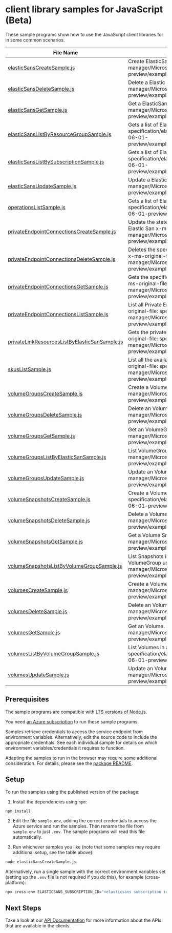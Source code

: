 # client library samples for JavaScript (Beta)

These sample programs show how to use the JavaScript client libraries for in some common scenarios.

| **File Name**                                                                               | **Description**                                                                                                                                                                                                                                                               |
| ------------------------------------------------------------------------------------------- | ----------------------------------------------------------------------------------------------------------------------------------------------------------------------------------------------------------------------------------------------------------------------------- |
| [elasticSansCreateSample.js][elasticsanscreatesample]                                       | Create ElasticSan. x-ms-original-file: specification/elasticsan/resource-manager/Microsoft.ElasticSan/preview/2024-06-01-preview/examples/ElasticSans_Create_MaximumSet_Gen.json                                                                                              |
| [elasticSansDeleteSample.js][elasticsansdeletesample]                                       | Delete a Elastic San. x-ms-original-file: specification/elasticsan/resource-manager/Microsoft.ElasticSan/preview/2024-06-01-preview/examples/ElasticSans_Delete_MaximumSet_Gen.json                                                                                           |
| [elasticSansGetSample.js][elasticsansgetsample]                                             | Get a ElasticSan. x-ms-original-file: specification/elasticsan/resource-manager/Microsoft.ElasticSan/preview/2024-06-01-preview/examples/ElasticSans_Get_MaximumSet_Gen.json                                                                                                  |
| [elasticSansListByResourceGroupSample.js][elasticsanslistbyresourcegroupsample]             | Gets a list of ElasticSan in a resource group. x-ms-original-file: specification/elasticsan/resource-manager/Microsoft.ElasticSan/preview/2024-06-01-preview/examples/ElasticSans_ListByResourceGroup_MaximumSet_Gen.json                                                     |
| [elasticSansListBySubscriptionSample.js][elasticsanslistbysubscriptionsample]               | Gets a list of ElasticSans in a subscription x-ms-original-file: specification/elasticsan/resource-manager/Microsoft.ElasticSan/preview/2024-06-01-preview/examples/ElasticSans_ListBySubscription_MaximumSet_Gen.json                                                        |
| [elasticSansUpdateSample.js][elasticsansupdatesample]                                       | Update a Elastic San. x-ms-original-file: specification/elasticsan/resource-manager/Microsoft.ElasticSan/preview/2024-06-01-preview/examples/ElasticSans_Update_MaximumSet_Gen.json                                                                                           |
| [operationsListSample.js][operationslistsample]                                             | Gets a list of ElasticSan operations. x-ms-original-file: specification/elasticsan/resource-manager/Microsoft.ElasticSan/preview/2024-06-01-preview/examples/Operations_List_MaximumSet_Gen.json                                                                              |
| [privateEndpointConnectionsCreateSample.js][privateendpointconnectionscreatesample]         | Update the state of specified private endpoint connection associated with the Elastic San x-ms-original-file: specification/elasticsan/resource-manager/Microsoft.ElasticSan/preview/2024-06-01-preview/examples/PrivateEndpointConnections_Create_MaximumSet_Gen.json        |
| [privateEndpointConnectionsDeleteSample.js][privateendpointconnectionsdeletesample]         | Deletes the specified private endpoint connection associated with the Elastic San x-ms-original-file: specification/elasticsan/resource-manager/Microsoft.ElasticSan/preview/2024-06-01-preview/examples/PrivateEndpointConnections_Delete_MaximumSet_Gen.json                |
| [privateEndpointConnectionsGetSample.js][privateendpointconnectionsgetsample]               | Gets the specified private endpoint connection associated with the Elastic San x-ms-original-file: specification/elasticsan/resource-manager/Microsoft.ElasticSan/preview/2024-06-01-preview/examples/PrivateEndpointConnections_Get_MaximumSet_Gen.json                      |
| [privateEndpointConnectionsListSample.js][privateendpointconnectionslistsample]             | List all Private Endpoint Connections associated with the Elastic San. x-ms-original-file: specification/elasticsan/resource-manager/Microsoft.ElasticSan/preview/2024-06-01-preview/examples/PrivateEndpointConnections_List_MaximumSet_Gen.json                             |
| [privateLinkResourcesListByElasticSanSample.js][privatelinkresourceslistbyelasticsansample] | Gets the private link resources that need to be created for a elastic San. x-ms-original-file: specification/elasticsan/resource-manager/Microsoft.ElasticSan/preview/2024-06-01-preview/examples/PrivateLinkResources_ListByElasticSan_MaximumSet_Gen.json                   |
| [skusListSample.js][skuslistsample]                                                         | List all the available Skus in the region and information related to them x-ms-original-file: specification/elasticsan/resource-manager/Microsoft.ElasticSan/preview/2024-06-01-preview/examples/Skus_List_MaximumSet_Gen.json                                                |
| [volumeGroupsCreateSample.js][volumegroupscreatesample]                                     | Create a Volume Group. x-ms-original-file: specification/elasticsan/resource-manager/Microsoft.ElasticSan/preview/2024-06-01-preview/examples/VolumeGroups_Create_MaximumSet_Gen.json                                                                                         |
| [volumeGroupsDeleteSample.js][volumegroupsdeletesample]                                     | Delete an VolumeGroup. x-ms-original-file: specification/elasticsan/resource-manager/Microsoft.ElasticSan/preview/2024-06-01-preview/examples/VolumeGroups_Delete_MaximumSet_Gen.json                                                                                         |
| [volumeGroupsGetSample.js][volumegroupsgetsample]                                           | Get an VolumeGroups. x-ms-original-file: specification/elasticsan/resource-manager/Microsoft.ElasticSan/preview/2024-06-01-preview/examples/VolumeGroups_Get_MaximumSet_Gen.json                                                                                              |
| [volumeGroupsListByElasticSanSample.js][volumegroupslistbyelasticsansample]                 | List VolumeGroups. x-ms-original-file: specification/elasticsan/resource-manager/Microsoft.ElasticSan/preview/2024-06-01-preview/examples/VolumeGroups_ListByElasticSan_MaximumSet_Gen.json                                                                                   |
| [volumeGroupsUpdateSample.js][volumegroupsupdatesample]                                     | Update an VolumeGroup. x-ms-original-file: specification/elasticsan/resource-manager/Microsoft.ElasticSan/preview/2024-06-01-preview/examples/VolumeGroups_Update_MaximumSet_Gen.json                                                                                         |
| [volumeSnapshotsCreateSample.js][volumesnapshotscreatesample]                               | Create a Volume Snapshot. x-ms-original-file: specification/elasticsan/resource-manager/Microsoft.ElasticSan/preview/2024-06-01-preview/examples/VolumeSnapshots_Create_MaximumSet_Gen.json                                                                                   |
| [volumeSnapshotsDeleteSample.js][volumesnapshotsdeletesample]                               | Delete a Volume Snapshot. x-ms-original-file: specification/elasticsan/resource-manager/Microsoft.ElasticSan/preview/2024-06-01-preview/examples/VolumeSnapshots_Delete_MaximumSet_Gen.json                                                                                   |
| [volumeSnapshotsGetSample.js][volumesnapshotsgetsample]                                     | Get a Volume Snapshot. x-ms-original-file: specification/elasticsan/resource-manager/Microsoft.ElasticSan/preview/2024-06-01-preview/examples/VolumeSnapshots_Get_MaximumSet_Gen.json                                                                                         |
| [volumeSnapshotsListByVolumeGroupSample.js][volumesnapshotslistbyvolumegroupsample]         | List Snapshots in a VolumeGroup or List Snapshots by Volume (name) in a VolumeGroup using filter x-ms-original-file: specification/elasticsan/resource-manager/Microsoft.ElasticSan/preview/2024-06-01-preview/examples/VolumeSnapshots_ListByVolumeGroup_MaximumSet_Gen.json |
| [volumesCreateSample.js][volumescreatesample]                                               | Create a Volume. x-ms-original-file: specification/elasticsan/resource-manager/Microsoft.ElasticSan/preview/2024-06-01-preview/examples/Volumes_Create_MaximumSet_Gen.json                                                                                                    |
| [volumesDeleteSample.js][volumesdeletesample]                                               | Delete an Volume. x-ms-original-file: specification/elasticsan/resource-manager/Microsoft.ElasticSan/preview/2024-06-01-preview/examples/Volumes_Delete_MaximumSet_Gen.json                                                                                                   |
| [volumesGetSample.js][volumesgetsample]                                                     | Get an Volume. x-ms-original-file: specification/elasticsan/resource-manager/Microsoft.ElasticSan/preview/2024-06-01-preview/examples/Volumes_Get_MaximumSet_Gen.json                                                                                                         |
| [volumesListByVolumeGroupSample.js][volumeslistbyvolumegroupsample]                         | List Volumes in a VolumeGroup. x-ms-original-file: specification/elasticsan/resource-manager/Microsoft.ElasticSan/preview/2024-06-01-preview/examples/Volumes_ListByVolumeGroup_MaximumSet_Gen.json                                                                           |
| [volumesUpdateSample.js][volumesupdatesample]                                               | Update an Volume. x-ms-original-file: specification/elasticsan/resource-manager/Microsoft.ElasticSan/preview/2024-06-01-preview/examples/Volumes_Update_MaximumSet_Gen.json                                                                                                   |

## Prerequisites

The sample programs are compatible with [LTS versions of Node.js](https://github.com/nodejs/release#release-schedule).

You need [an Azure subscription][freesub] to run these sample programs.

Samples retrieve credentials to access the service endpoint from environment variables. Alternatively, edit the source code to include the appropriate credentials. See each individual sample for details on which environment variables/credentials it requires to function.

Adapting the samples to run in the browser may require some additional consideration. For details, please see the [package README][package].

## Setup

To run the samples using the published version of the package:

1. Install the dependencies using `npm`:

```bash
npm install
```

2. Edit the file `sample.env`, adding the correct credentials to access the Azure service and run the samples. Then rename the file from `sample.env` to just `.env`. The sample programs will read this file automatically.

3. Run whichever samples you like (note that some samples may require additional setup, see the table above):

```bash
node elasticSansCreateSample.js
```

Alternatively, run a single sample with the correct environment variables set (setting up the `.env` file is not required if you do this), for example (cross-platform):

```bash
npx cross-env ELASTICSANS_SUBSCRIPTION_ID="<elasticsans subscription id>" ELASTICSANS_RESOURCE_GROUP="<elasticsans resource group>" node elasticSansCreateSample.js
```

## Next Steps

Take a look at our [API Documentation][apiref] for more information about the APIs that are available in the clients.

[elasticsanscreatesample]: https://github.com/Azure/azure-sdk-for-js/blob/main/sdk/elasticsans/arm-elasticsan/samples/v1-beta/javascript/elasticSansCreateSample.js
[elasticsansdeletesample]: https://github.com/Azure/azure-sdk-for-js/blob/main/sdk/elasticsans/arm-elasticsan/samples/v1-beta/javascript/elasticSansDeleteSample.js
[elasticsansgetsample]: https://github.com/Azure/azure-sdk-for-js/blob/main/sdk/elasticsans/arm-elasticsan/samples/v1-beta/javascript/elasticSansGetSample.js
[elasticsanslistbyresourcegroupsample]: https://github.com/Azure/azure-sdk-for-js/blob/main/sdk/elasticsans/arm-elasticsan/samples/v1-beta/javascript/elasticSansListByResourceGroupSample.js
[elasticsanslistbysubscriptionsample]: https://github.com/Azure/azure-sdk-for-js/blob/main/sdk/elasticsans/arm-elasticsan/samples/v1-beta/javascript/elasticSansListBySubscriptionSample.js
[elasticsansupdatesample]: https://github.com/Azure/azure-sdk-for-js/blob/main/sdk/elasticsans/arm-elasticsan/samples/v1-beta/javascript/elasticSansUpdateSample.js
[operationslistsample]: https://github.com/Azure/azure-sdk-for-js/blob/main/sdk/elasticsans/arm-elasticsan/samples/v1-beta/javascript/operationsListSample.js
[privateendpointconnectionscreatesample]: https://github.com/Azure/azure-sdk-for-js/blob/main/sdk/elasticsans/arm-elasticsan/samples/v1-beta/javascript/privateEndpointConnectionsCreateSample.js
[privateendpointconnectionsdeletesample]: https://github.com/Azure/azure-sdk-for-js/blob/main/sdk/elasticsans/arm-elasticsan/samples/v1-beta/javascript/privateEndpointConnectionsDeleteSample.js
[privateendpointconnectionsgetsample]: https://github.com/Azure/azure-sdk-for-js/blob/main/sdk/elasticsans/arm-elasticsan/samples/v1-beta/javascript/privateEndpointConnectionsGetSample.js
[privateendpointconnectionslistsample]: https://github.com/Azure/azure-sdk-for-js/blob/main/sdk/elasticsans/arm-elasticsan/samples/v1-beta/javascript/privateEndpointConnectionsListSample.js
[privatelinkresourceslistbyelasticsansample]: https://github.com/Azure/azure-sdk-for-js/blob/main/sdk/elasticsans/arm-elasticsan/samples/v1-beta/javascript/privateLinkResourcesListByElasticSanSample.js
[skuslistsample]: https://github.com/Azure/azure-sdk-for-js/blob/main/sdk/elasticsans/arm-elasticsan/samples/v1-beta/javascript/skusListSample.js
[volumegroupscreatesample]: https://github.com/Azure/azure-sdk-for-js/blob/main/sdk/elasticsans/arm-elasticsan/samples/v1-beta/javascript/volumeGroupsCreateSample.js
[volumegroupsdeletesample]: https://github.com/Azure/azure-sdk-for-js/blob/main/sdk/elasticsans/arm-elasticsan/samples/v1-beta/javascript/volumeGroupsDeleteSample.js
[volumegroupsgetsample]: https://github.com/Azure/azure-sdk-for-js/blob/main/sdk/elasticsans/arm-elasticsan/samples/v1-beta/javascript/volumeGroupsGetSample.js
[volumegroupslistbyelasticsansample]: https://github.com/Azure/azure-sdk-for-js/blob/main/sdk/elasticsans/arm-elasticsan/samples/v1-beta/javascript/volumeGroupsListByElasticSanSample.js
[volumegroupsupdatesample]: https://github.com/Azure/azure-sdk-for-js/blob/main/sdk/elasticsans/arm-elasticsan/samples/v1-beta/javascript/volumeGroupsUpdateSample.js
[volumesnapshotscreatesample]: https://github.com/Azure/azure-sdk-for-js/blob/main/sdk/elasticsans/arm-elasticsan/samples/v1-beta/javascript/volumeSnapshotsCreateSample.js
[volumesnapshotsdeletesample]: https://github.com/Azure/azure-sdk-for-js/blob/main/sdk/elasticsans/arm-elasticsan/samples/v1-beta/javascript/volumeSnapshotsDeleteSample.js
[volumesnapshotsgetsample]: https://github.com/Azure/azure-sdk-for-js/blob/main/sdk/elasticsans/arm-elasticsan/samples/v1-beta/javascript/volumeSnapshotsGetSample.js
[volumesnapshotslistbyvolumegroupsample]: https://github.com/Azure/azure-sdk-for-js/blob/main/sdk/elasticsans/arm-elasticsan/samples/v1-beta/javascript/volumeSnapshotsListByVolumeGroupSample.js
[volumescreatesample]: https://github.com/Azure/azure-sdk-for-js/blob/main/sdk/elasticsans/arm-elasticsan/samples/v1-beta/javascript/volumesCreateSample.js
[volumesdeletesample]: https://github.com/Azure/azure-sdk-for-js/blob/main/sdk/elasticsans/arm-elasticsan/samples/v1-beta/javascript/volumesDeleteSample.js
[volumesgetsample]: https://github.com/Azure/azure-sdk-for-js/blob/main/sdk/elasticsans/arm-elasticsan/samples/v1-beta/javascript/volumesGetSample.js
[volumeslistbyvolumegroupsample]: https://github.com/Azure/azure-sdk-for-js/blob/main/sdk/elasticsans/arm-elasticsan/samples/v1-beta/javascript/volumesListByVolumeGroupSample.js
[volumesupdatesample]: https://github.com/Azure/azure-sdk-for-js/blob/main/sdk/elasticsans/arm-elasticsan/samples/v1-beta/javascript/volumesUpdateSample.js
[apiref]: https://docs.microsoft.com/javascript/api/@azure/arm-elasticsan?view=azure-node-preview
[freesub]: https://azure.microsoft.com/free/
[package]: https://github.com/Azure/azure-sdk-for-js/tree/main/sdk/elasticsans/arm-elasticsan/README.md
